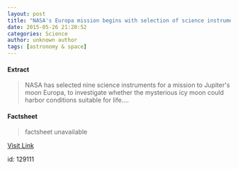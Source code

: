 ```yaml
---
layout: post
title: "NASA's Europa mission begins with selection of science instruments"
date: 2015-05-26 21:20:52
categories: Science
author: unknown author
tags: [astronomy & space]
---
```



#### Extract
>NASA has selected nine science instruments for a mission to Jupiter's moon Europa, to investigate whether the mysterious icy moon could harbor conditions suitable for life....

#### Factsheet
>factsheet unavailable

[Visit Link](http://phys.org/news351879636.html)

id:  129111
